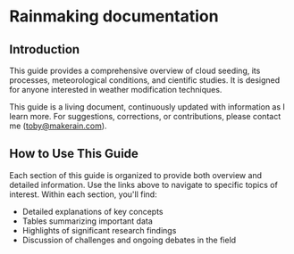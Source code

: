 # Rainmaking documentation

## Introduction

This guide provides a comprehensive overview of cloud seeding, its processes, meteorological conditions, and cientific studies. It is designed for anyone interested in weather modification techniques.

This guide is a living document, continuously updated with information as I learn more. For suggestions, corrections, or contributions, please contact me (toby@makerain.com).

<!-- ## Table of Contents -->
<!-- 
1. [Seeding](seeding.md)
    - [Seeding Process](seeding.md#1-seeding-process)
        - [Aggregation](seeding.md#11-aggregation)
        - [Cloud Condensation Nuclei (CCN)](seeding.md#12-cloud-condensation-nuclei-ccn)
        - [Ice Nucleating Particles (INP)](seeding.md#13-ice-nucleating-particles-inp)
        - [Particle Sizes and Distribution](seeding.md#14-particle-sizes-and-distribution)
        - [Over-seeding and Competition Effect](seeding.md#15-over-seeding-and-competition-effect)
    - [Types of Seeding](seeding.md#2-types-of-seeding)
        - [Glaciogenic Seeding](seeding.md#21-glaciogenic-seeding)
        - [Hygroscopic Seeding](seeding.md#22-hygroscopic-seeding)
        - [Dual-mode Seeding](seeding.md#23-dual-mode-seeding-combination-of-both)
    - [Seeding Agents](seeding.md#3-seeding-agents)
        - [Silver Iodide (AgI)](seeding.md#31-silver-iodide-agi)
        - [Potassium Iodide (KI)](seeding.md#32-potassium-iodide-ki)
        - [Hygroscopic Salts](seeding.md#33-hygroscopic-salts)
        - [Biodegradable Alternatives](seeding.md#34-biodegradable-alternatives)
    - [Dispersion Techniques](seeding.md#4-dispersion-techniques)
        - [Atomizers and Aerosol Devices](seeding.md#41-atomizers-and-aerosol-devices)
        - [Ground Generators](seeding.md#42-ground-generators)
        - [Aircraft-based Methods](seeding.md#43-aircraft-based-methods)
        - [Rocket-based Seeding](seeding.md#44-rocket-based-seeding)
        - [UAV (Drone) Seeding](seeding.md#45-uav-drone-seeding)

2. [Meteorology](meteorology.md)
    - [Conditions for Cloud Seeding](meteorology.md#1-conditions-for-cloud-seeding)
        - [Supercooled Liquid Water (SLW)](meteorology.md#11-supercooled-liquid-water-slw)
        - [Temperature and Humidity Requirements](meteorology.md#12-temperature-and-humidity-requirements)
        - [Atmospheric Stability](meteorology.md#13-atmospheric-stability)
    - [Challenges in Cloud Seeding](meteorology.md#2-challenges-in-cloud-seeding)
        - [Distinguishing Seeded vs. Natural Precipitation](meteorology.md#21-distinguishing-seeded-vs-natural-precipitation)
        - [Variability in Cloud Microphysics](meteorology.md#22-variability-in-cloud-microphysics)
        - [Environmental and Regulatory Concerns](meteorology.md#23-environmental-and-regulatory-concerns)
    - [Cloud Types and Processes](meteorology.md#3-cloud-types-and-processes)
        - [Orographic Clouds](meteorology.md#31-orographic-clouds)
        - [Convective vs. Stratiform Clouds](meteorology.md#32-convective-vs-stratiform-clouds)
        - [Cloud Growth Processes](meteorology.md#33-cloud-growth-processes)
    - [Background Aerosol Concentrations](meteorology.md#4-background-aerosol-concentrations)
        - [Natural vs. Anthropogenic Sources](meteorology.md#41-natural-vs-anthropogenic-sources)
        - [Impact on Cloud Microphysics](meteorology.md#42-impact-on-cloud-microphysics)
        - [Role in Cloud Seeding Effectiveness](meteorology.md#43-role-in-cloud-seeding-effectiveness)

3. [Scientific Canon](scientific_canon.md)
    - [Notable Projects and Studies](scientific_canon.md#1-notable-projects-and-studies)
        - [SNOWIE Project](scientific_canon.md#11-snowie-project)
        - [Wyoming Weather Modification Pilot Project (WWMPP)](scientific_canon.md#12-wyoming-weather-modification-pilot-project-wwmpp)
        - [Historical Context and Development of Cloud Seeding](scientific_canon.md#13-historical-context-and-development-of-cloud-seeding)
    - [Technological Advances](scientific_canon.md#2-technological-advances)
        - [Radar and Satellite Observations](scientific_canon.md#21-radar-and-satellite-observations)
        - [Numerical Modeling and Simulations](scientific_canon.md#22-numerical-modeling-and-simulations)
        - [Real-time Monitoring and Control Systems](scientific_canon.md#23-real-time-monitoring-and-control-systems)
    - [Environmental and Ethical Considerations](scientific_canon.md#3-environmental-and-ethical-considerations)
        - [Long-term Ecological Impacts](scientific_canon.md#31-long-term-ecological-impacts)
        - [Public Perception and Policy](scientific_canon.md#32-public-perception-and-policy)
        - [International Regulations and Cooperation](scientific_canon.md#33-international-regulations-and-cooperation)
    - [Key Researchers and Their Contributions](scientific_canon.md#4-key-researchers-and-their-contributions)
    - [Ongoing Research Directions](scientific_canon.md#5-ongoing-research-directions)
        - [Improving Seeding Agents](scientific_canon.md#51-improving-seeding-agents)
        - [Advanced Measurement Techniques](scientific_canon.md#52-advanced-measurement-techniques)
        - [Climate Change Implications](scientific_canon.md#53-climate-change-implications)
        - [Targeted Seeding Strategies](scientific_canon.md#54-targeted-seeding-strategies)
        - [Quantifying Seeding Effects](scientific_canon.md#55-quantifying-seeding-effects)

4. [Impact](impact.md)
    - [Measurement and Evaluation](impact.md#1-measurement-and-evaluation)
        - ["Best-match" Relationship in Radar Analysis](impact.md#11-best-match-relationship-in-radar-analysis)
        - [Acre-feet as a Measurement Unit](impact.md#12-acre-feet-as-a-measurement-unit)
        - [Wind Effects on Particle Dispersion](impact.md#13-wind-effects-on-particle-dispersion)
        - [Applications in Water Resource Management](impact.md#14-applications-in-water-resource-management)
    - [Challenges in Attribution](impact.md#2-challenges-in-attribution)
        - [Isolating Seeding Effects from Natural Variability](impact.md#21-isolating-seeding-effects-from-natural-variability)
        - [Statistical vs. Physically-based Approaches](impact.md#22-statistical-vs-physically-based-approaches)
        - [Uncertainty in Measurement and Modeling](impact.md#23-uncertainty-in-measurement-and-modeling)
    - [Applications of Cloud Seeding](impact.md#3-applications-of-cloud-seeding)
        - [Drought Mitigation](impact.md#31-drought-mitigation)
        - [Snowpack Enhancement](impact.md#32-snowpack-enhancement)
        - [Agricultural Benefits](impact.md#33-agricultural-benefits)
        - [Hail Suppression](impact.md#34-hail-suppression)
        - [Fog Dispersion](impact.md#35-fog-dispersion)
    - [Economic and Social Impacts](impact.md#4-economic-and-social-impacts)
        - [Cost-Benefit Analysis](impact.md#41-cost-benefit-analysis)
        - [Social Perceptions and Acceptance](impact.md#42-social-perceptions-and-acceptance)
        - [Policy and Legal Considerations](impact.md#43-policy-and-legal-considerations)
        - [International Implications](impact.md#44-international-implications) -->

## How to Use This Guide

Each section of this guide is organized to provide both overview and detailed information. Use the links above to navigate to specific topics of interest. Within each section, you'll find:

- Detailed explanations of key concepts
- Tables summarizing important data
- Highlights of significant research findings
- Discussion of challenges and ongoing debates in the field

